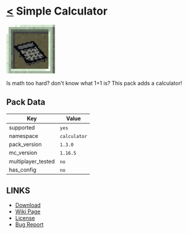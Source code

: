 # [<](../README.md) Simple Calculator

![alt](pack.png)

Is math too hard? don't know what 1+1 is? This pack adds a calculator!

## Pack Data

| Key                | Value        |
| ------------------ | ------------ |
| supported          | `yes`        |
| namespace          | `calculator` |
| pack_version       | `1.3.0`      |
| mc_version         | `1.16.5`     |
| multiplayer_tested | `no`         |
| has_config         | `no`         |

## LINKS

- [Download](https://www.curseforge.com/minecraft/customization/simple-calculator-datapack)
- [Wiki Page](https://github.com/legopitstop/Datapacks/wiki)
- [License](https://legopitstop.weebly.com/legopitstops-common-license-v2.html)
- [Bug Report](https://github.com/legopitstop/Datapacks/issues)
